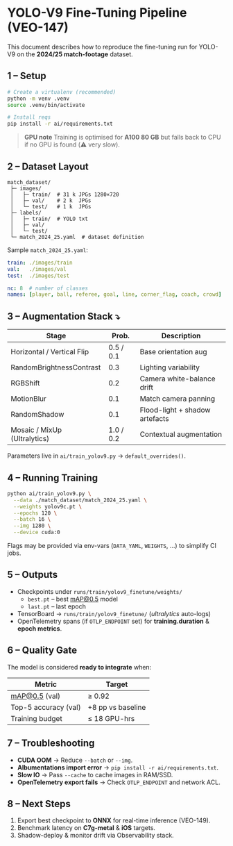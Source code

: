 # YOLO-V9 Fine-Tuning Pipeline (VEO-147)

This document describes how to reproduce the fine-tuning run for YOLO-V9 on the **2024/25 match-footage** dataset.

## 1 – Setup

```bash
# Create a virtualenv (recommended)
python -m venv .venv
source .venv/bin/activate

# Install reqs
pip install -r ai/requirements.txt
```

> **GPU note**   Training is optimised for **A100 80 GB** but falls back to CPU if no GPU is found (⚠️ very slow).

## 2 – Dataset Layout

```
match_dataset/
 ├─ images/
 │   ├─ train/  # 31 k JPGs 1280×720
 │   ├─ val/    # 2 k  JPGs
 │   └─ test/   # 1 k  JPGs
 ├─ labels/
 │   ├─ train/  # YOLO txt
 │   ├─ val/
 │   └─ test/
 └─ match_2024_25.yaml  # dataset definition
```

Sample `match_2024_25.yaml`:
```yaml
train: ./images/train
val:   ./images/val
test:  ./images/test

nc: 8  # number of classes
names: [player, ball, referee, goal, line, corner_flag, coach, crowd]
```

## 3 – Augmentation Stack ⤵︎
| Stage | Prob.| Description |
|-------|------|-------------|
| Horizontal / Vertical Flip | 0.5 / 0.1 | Base orientation aug |
| RandomBrightnessContrast   | 0.3 | Lighting variability |
| RGBShift                   | 0.2 | Camera white-balance drift |
| MotionBlur                 | 0.1 | Match camera panning |
| RandomShadow               | 0.1 | Flood-light + shadow artefacts |
| Mosaic / MixUp (Ultralytics) | 1.0 / 0.2 | Contextual augmentation |

Parameters live in `ai/train_yolov9.py` → `default_overrides()`.

## 4 – Running Training

```bash
python ai/train_yolov9.py \
  --data ./match_dataset/match_2024_25.yaml \
  --weights yolov9c.pt \
  --epochs 120 \
  --batch 16 \
  --img 1280 \
  --device cuda:0
```

Flags may be provided via env-vars (`DATA_YAML`, `WEIGHTS`, …) to simplify CI jobs.

## 5 – Outputs
* Checkpoints under `runs/train/yolov9_finetune/weights/`
  * `best.pt` – best mAP@0.5 model
  * `last.pt` – last epoch
* TensorBoard → `runs/train/yolov9_finetune/`  (*ultralytics* auto-logs)
* OpenTelemetry spans (if `OTLP_ENDPOINT` set) for **training.duration** & **epoch metrics**.

## 6 – Quality Gate
The model is considered **ready to integrate** when:

| Metric                    | Target |
|---------------------------|--------|
| mAP@0.5 (val)             | ≥ 0.92 |
| Top-5 accuracy (val)      | +8 pp  vs baseline |
| Training budget           | ≤ 18 GPU-hrs |

## 7 – Troubleshooting

* **CUDA OOM** → Reduce `--batch` or `--img`.
* **Albumentations import error** → `pip install -r ai/requirements.txt`.
* **Slow IO** → Pass `--cache` to cache images in RAM/SSD.
* **OpenTelemetry export fails** → Check `OTLP_ENDPOINT` and network ACL.

## 8 – Next Steps

1. Export best checkpoint to **ONNX** for real-time inference (VEO-149).
2. Benchmark latency on **C7g-metal** & **iOS** targets.
3. Shadow-deploy & monitor drift via Observability stack.